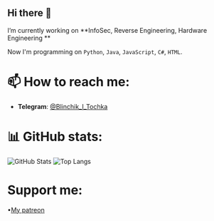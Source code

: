 ## Hi there 👋

I’m currently working on **InfoSec, Reverse Engineering, Hardware Engineering **

Now I'm programming on `Python`, `Java`, `JavaScript`, `C#`, `HTML`.

# 📫 How to reach me:
- **Telegram**: [@Blinchik_I_Tochka](https://t.me/@Blinchik_I_Tochka)

# 📊 GitHub stats:
![GitHub Stats](https://github-readme-stats.vercel.app/api?username=DeepBlackHole&show_icons=true&theme=radical)
![Top Langs](https://github-readme-stats.vercel.app/api/top-langs/?username=DeepBlackHole&layout=compact&theme=radical)

# Support me:
•[My patreon](https://www.patreon.com/c/DeepBlackHole/membership)


